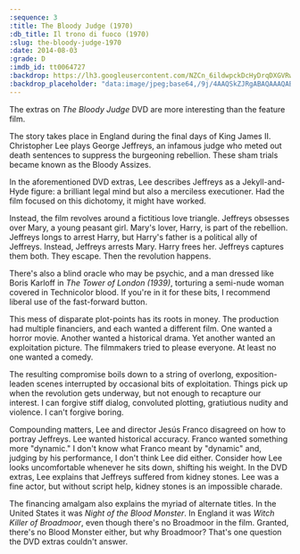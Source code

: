 ```yaml
---
:sequence: 3
:title: The Bloody Judge (1970)
:db_title: Il trono di fuoco (1970)
:slug: the-bloody-judge-1970
:date: 2014-08-03
:grade: D
:imdb_id: tt0064727
:backdrop: https://lh3.googleusercontent.com/NZCn_6ildwpckDcHyDrqDXGVRwBF6VMfT35u9GfZbGCaM6YhT_OwOwtv6EarXdKhrTzrhB7xqjcp=w1000-l75-rj
:backdrop_placeholder: "data:image/jpeg;base64,/9j/4AAQSkZJRgABAQAAAQABAAD/2wCEACgcHiMeGSgjISMtKygwPGRBPDc3PHtYXUlkkYCZlo+AjIqgtObDoKrarYqMyP/L2u71////m8H////6/+b9//gBKy0tPDU8dkFBdviljKX4+Pj4+Pj4+Oz4+Pj4+Pj4+Oz47Pj47Oz4+Oz4+Oz4+Pj4+Pj4+Pj4+Oz47Pj4+Oz47P/AABEIAAsAFAMBIgACEQEDEQH/xAAYAAACAwAAAAAAAAAAAAAAAAADBAABAv/EAB8QAQACAgAHAAAAAAAAAAAAAAECEQADBBIhMWGBsf/EABUBAQEAAAAAAAAAAAAAAAAAAAEA/8QAFREBAQAAAAAAAAAAAAAAAAAAABH/2gAMAwEAAhEDEQA/AFqHiQq2sNHUTIbGIB4rs5jRJi70aSFjlbNk48FFjJFlTkYLEgl9G1+5MV0yeT25MIH/2Q=="
---
```

The extras on _The Bloody Judge_ DVD are more interesting than the feature film.

The story takes place in England during the final days of King James II. Christopher Lee plays George Jeffreys, an infamous judge who meted out death sentences to suppress the burgeoning rebellion. These sham trials became known as the Bloody Assizes.

In the aforementioned DVD extras, Lee describes Jeffreys as a Jekyll-and-Hyde figure: a brilliant legal mind but also a merciless executioner. Had the film focused on this dichotomy, it might have worked.

Instead, the film revolves around a fictitious love triangle. Jeffreys obsesses over Mary, a young peasant girl. Mary's lover, Harry, is part of the rebellion. Jeffreys longs to arrest Harry, but Harry's father is a political ally of Jeffreys. Instead, Jeffreys arrests Mary. Harry frees her. Jeffreys captures them both. They escape. Then the revolution happens.

There's also a blind oracle who may be psychic, and a man dressed like Boris Karloff in _The Tower of London (1939)_, torturing a semi-nude woman covered in Technicolor blood. If you're in it for these bits, I recommend liberal use of the fast-forward button.

This mess of disparate plot-points has its roots in money. The production had multiple financiers, and each wanted a different film. One wanted a horror movie. Another wanted a historical drama. Yet another wanted an exploitation picture. The filmmakers tried to please everyone. At least no one wanted a comedy.

The resulting compromise boils down to a string of overlong, exposition-leaden scenes interrupted by occasional bits of exploitation. Things pick up when the revolution gets underway, but not enough to recapture our interest. I can forgive stiff dialog, convoluted plotting, gratiutious nudity and violence. I can't forgive boring.

Compounding matters, Lee and director Jesús Franco disagreed on how to portray Jeffreys. Lee wanted historical accuracy. Franco wanted something more "dynamic." I don't know what Franco meant by "dynamic" and, judging by his performance, I don't think Lee did either. Consider how Lee looks uncomfortable whenever he sits down, shifting his weight. In the DVD extras, Lee explains that Jeffreys suffered from kidney stones. Lee was a fine actor, but without script help, kidney stones is an impossible charade.

The financing amalgam also explains the myriad of alternate titles. In the United States it was _Night of the Blood Monster_. In England it was _Witch Killer of Broadmoor_, even though there's no Broadmoor in the film. Granted, there's no Blood Monster either, but why Broadmoor? That's one question the DVD extras couldn't answer.

